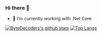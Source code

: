 ### Hi there 👋

- 🔭 I’m currently working with .Net Core

[![ByteDecoders's github stats](https://github-readme-stats.vercel.app/api?username=ByteDecoder)](https://github.com/ByteDecoder/github-readme-stats)
[![Top Langs](https://github-readme-stats.vercel.app/api/top-langs/?username=ByteDecoder&layout=compact)](https://github.com/ByteDecoder/github-readme-stats)


